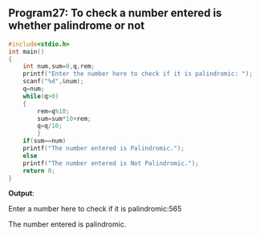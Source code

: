 ## Program27: To check a number entered is whether palindrome or not
```C
#include<stdio.h>
int main()
{
	int num,sum=0,q,rem;
	printf("Enter the number here to check if it is palindromic: ");
	scanf("%d",&num);
	q=num;
	while(q>0)
	{
		rem=q%10;
		sum=sum*10+rem;
		q=q/10;		
		}
	if(sum==num)
	printf("The number entered is Palindromic.");
	else
	printf("The number entered is Not Palindromic.");
	return 0;
}
```
**Output**:

Enter a number here to check if it is palindromic:565

The number entered is palindromic.
